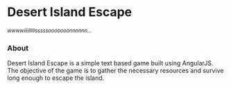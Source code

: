 # Desert Island Escape
<sup>_wwwwiiiilllllsssssooooooonnnnnn..._</sup>

### About
Desert Island Escape is a simple text based game built using AngularJS. The objective of the game is to gather the necessary resources and survive long enough to escape the island.
